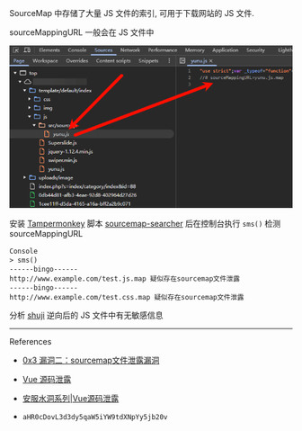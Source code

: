 SourceMap 中存储了大量 JS 文件的索引, 可用于下载网站的 JS 文件.

sourceMappingURL 一般会在 JS 文件中

![](./../../../images/SourceMap_%E6%B3%84%E9%9C%B2/sourceMappingURL%20%E4%B8%80%E8%88%AC%E4%BC%9A%E5%9C%A8%20JS%20%E6%96%87%E4%BB%B6%E4%B8%AD.png)

安装 [Tampermonkey](https://chromewebstore.google.com/detail/tampermonkey/dhdgffkkebhmkfjojejmpbldmpobfkfo?hl=en-US&utm_source=ext_sidebar) 脚本 [sourcemap-searcher](https://greasyfork.org/zh-CN/scripts/447335-sourcemap-searcher) 后在控制台执行 `sms()` 检测 sourceMappingURL

```
Console
> sms()
------bingo------
http://www.example.com/test.js.map 疑似存在sourcemap文件泄露
------bingo------
http://www.example.com/test.css.map 疑似存在sourcemap文件泄露
```

分析 [shuji](https://github.com/paazmaya/shuji) 逆向后的 JS 文件中有无敏感信息

---

References

- [0x3 漏洞二：sourcemap文件泄露漏洞](https://mp.weixin.qq.com/s/xFGHpYQSP5sQ_5kEXtolHA)

- [Vue 源码泄露](https://cloud.tencent.com/developer/article/2149039?from=15425)

- [安服水洞系列|Vue源码泄露](https://www.freebuf.com/articles/web/362520.html)

- ```
  aHR0cDovL3d3dy5qaW5iYW9tdXNpYy5jb20v
  ```
